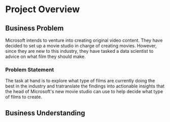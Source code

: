 # Project Overview
## Business Problem

Microsoft intends to venture into creating original video content. They have decided to set up a movie studio in charge of creating movies. However, since they are new to this industry, they have tasked a data scientist to advice on what film they should make.

### Problem Statement

The task at hand is to explore what type of films are currently doing the best in the industry and tratranslate the findings into actionable insights that the head of Microsoft's new movie studio can use to help decide what type of films to create.

## Business Understanding


